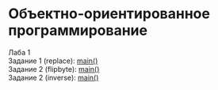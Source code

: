﻿# Объектно-ориентированное программирование
Лаба 1  
Задание 1 (replace): [main()](Task1/Replace/main.cpp#L6)  
Задание 2 (flipbyte): [main()](Task1/Flipbyte/main.cpp#L50)  
Задание 2 (inverse): [main()](Task1/Inverse/main.cpp#L5)  